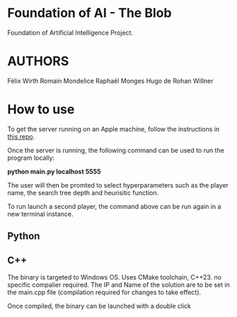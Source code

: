 # Foundation of AI - The Blob
Foundation of Artificial Intelligence Project.


# AUTHORS
Félix Wirth
Romain Mondelice
Raphaël Monges
Hugo de Rohan Willner

# How to use

To get the server running on an Apple machine, follow the instructions in [this repo](https://github.com/Succo/twilight/).

Once the server is running, the following command can be used to run the program locally:

**python main.py localhost 5555**

The user will then be promted to select hyperparameters such as the player name, the search tree depth and heurisitic function.

To run launch a second player, the command above can be run again in a new terminal instance.

## Python

## C++
The binary is targeted to Windows OS. Uses CMake toolchain, C++23. no specific compalier required.
The IP and Name of the solution are to be set in the main.cpp file (compilation required for changes to take effect).

Once compiled, the binary can be launched with a double click
